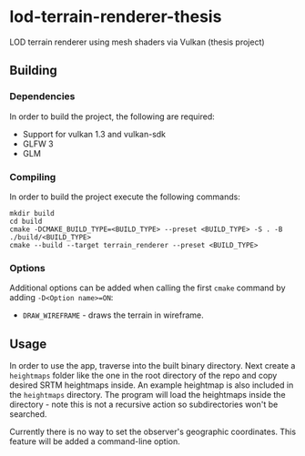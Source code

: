 # lod-terrain-renderer-thesis
LOD terrain renderer using mesh shaders via Vulkan (thesis project)


## Building

### Dependencies

In order to build the project, the following are required:
- Support for vulkan 1.3 and vulkan-sdk
- GLFW 3
- GLM


### Compiling

In order to build the project execute the following commands:

```
mkdir build
cd build
cmake -DCMAKE_BUILD_TYPE=<BUILD_TYPE> --preset <BUILD_TYPE> -S . -B ./build/<BUILD_TYPE>
cmake --build --target terrain_renderer --preset <BUILD_TYPE>
```

### Options

Additional options can be added when calling the first `cmake` command by adding `-D<Option name>=ON`:
- `DRAW_WIREFRAME` - draws the terrain in wireframe.


## Usage

In order to use the app, traverse into the built binary directory. Next create a `heightmaps` folder like the one in the root directory of the repo and copy desired SRTM heightmaps inside. An example heightmap is also included in the `heightmaps` directory. The program will load the heightmaps inside the directory - note this is not a recursive action so subdirectories won't be searched.

Currently there is no way to set the observer's geographic coordinates. This feature will be added a command-line option.
